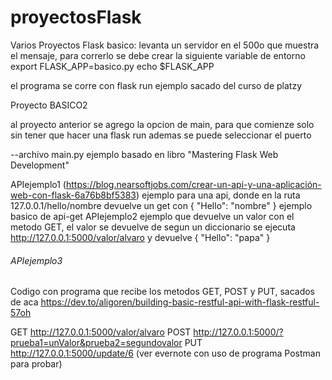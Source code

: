 # proyectosFlask
Varios Proyectos Flask
basico:
  levanta un servidor en el 500o que muestra el mensaje, para correrlo se debe crear la siguiente variable de entorno
  export  FLASK_APP=basico.py
echo $FLASK_APP

  el programa se corre con
  flask run
  ejemplo sacado del curso de platzy
  
  Proyecto BASICO2
  
  al proyecto anterior se agrego la opcion de main, para que comienze solo sin tener que hacer una flask run
  ademas se puede seleccionar el puerto
  
  --archivo main.py 
  ejemplo basado en libro "Mastering Flask Web Development"
  
 APIejemplo1
 (https://blog.nearsoftjobs.com/crear-un-api-y-una-aplicación-web-con-flask-6a76b8bf5383)
 ejemplo para una api, donde en la ruta 127.0.0.1/hello/nombre
 devuelve un get con {
    "Hello": "nombre"
}
ejemplo basico de api-get
APIejemplo2
ejemplo que devuelve un valor con el metodo GET, el valor se devuelve de segun un diccionario
se ejecuta http://127.0.0.1:5000/valor/alvaro y devuelve
{
    "Hello": "papa"
}

###### APIejemplo3
Codigo con programa que recibe los metodos GET, POST y PUT, sacados de aca
https://dev.to/aligoren/building-basic-restful-api-with-flask-restful-57oh


GET http://127.0.0.1:5000/valor/alvaro
POST http://127.0.0.1:5000/?prueba1=unValor&prueba2=segundovalor
PUT http://127.0.0.1:5000/update/6
(ver evernote con uso de programa Postman para probar)